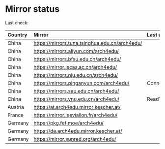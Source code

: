 <script src="./time.js"></script>
# Mirror status
Last check: <script type="text/javascript">localize(1677140748.4593737);</script>

|Country|Mirror|Last update|
|:------|:-----|:----------|
|China|https://mirrors.tuna.tsinghua.edu.cn/arch4edu/|<script type="text/javascript">localize(1677134329);</script>|
|China|https://mirrors.aliyun.com/arch4edu/|<script type="text/javascript">localize(1677090826);</script>|
|China|https://mirrors.bfsu.edu.cn/arch4edu/|<script type="text/javascript">localize(1677090826);</script>|
|China|https://mirror.iscas.ac.cn/arch4edu/|<script type="text/javascript">localize(1677090826);</script>|
|China|https://mirrors.nju.edu.cn/arch4edu/|<script type="text/javascript">localize(1677043415);</script>|
|China|https://mirrors.pinganyun.com/arch4edu/|ConnectionError|
|China|https://mirrors.sau.edu.cn/arch4edu/|<script type="text/javascript">localize(1673850842);</script>|
|China|https://mirrors.ynu.edu.cn/arch4edu/|ReadTimeout|
|Austria|https://at.arch4edu.mirror.kescher.at/|<script type="text/javascript">localize(1677090826);</script>|
|France|https://mirror.lesviallon.fr/arch4edu/|<script type="text/javascript">localize(1677090826);</script>|
|Germany|https://pkg.fef.moe/arch4edu/|<script type="text/javascript">localize(1677090826);</script>|
|Germany|https://de.arch4edu.mirror.kescher.at/|<script type="text/javascript">localize(1677090826);</script>|
|Germany|https://mirror.sunred.org/arch4edu/|<script type="text/javascript">localize(1677090826);</script>|

<script src="./tablefilter/tablefilter.js"></script>
<script src="./table.js"></script>